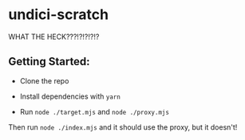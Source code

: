 # undici-scratch

WHAT THE HECK???!?!?!?!?


## Getting Started:

- Clone the repo
- Install dependencies with `yarn`

- Run `node ./target.mjs` and `node ./proxy.mjs`

Then run `node ./index.mjs` and it should use the proxy, but it doesn't!

